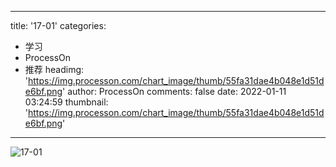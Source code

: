 
---
title: '17-01'
categories: 
 - 学习
 - ProcessOn
 - 推荐
headimg: 'https://img.processon.com/chart_image/thumb/55fa31dae4b048e1d51de6bf.png'
author: ProcessOn
comments: false
date: 2022-01-11 03:24:59
thumbnail: 'https://img.processon.com/chart_image/thumb/55fa31dae4b048e1d51de6bf.png'
---

<div>   
<img class="thumb" alt="17-01" src="https://img.processon.com/chart_image/thumb/55fa31dae4b048e1d51de6bf.png" referrerpolicy="no-referrer">
<p></p>  
</div>
            